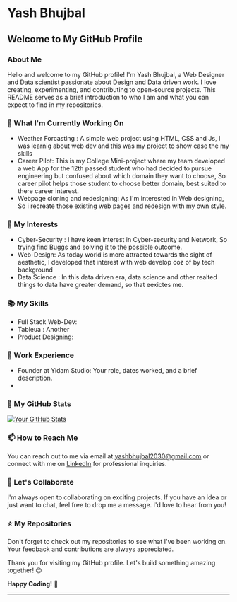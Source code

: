 # Yash Bhujbal 

## Welcome to My GitHub Profile

### About Me

Hello and welcome to my GitHub profile! I'm Yash Bhujbal, a Web Designer and Data scientist passionate about Design and Data driven work. I love creating, experimenting, and contributing to open-source projects. This README serves as a brief introduction to who I am and what you can expect to find in my repositories.

### 🌱 What I'm Currently Working On

- Weather Forcasting : A simple web project using HTML, CSS and Js, I was learnig about web dev and this was my project to show case the my skills
- Career Pilot: This is my College Mini-project where my team developed a web App for the 12th passed student who had decided to pursue engineering but confused about which domain they want to choose, So career pilot helps those student to choose better domain, best suited to there career interest.
- Webpage cloning and redesigning: As I'm Interested in Web designing, So i recreate those existing web pages and redesign with my own style.

### 🔭 My Interests

- Cyber-Security : I have keen interest in Cyber-security and Network, So trying find Buggs and solving it to the possible outcome.
- Web-Design: As today world is more attracted towards the sight of aesthetic, I developed that interest with web develop coz of by tech background
- Data Science : In this data driven era, data science and other realted things to data have greater demand, so that eexictes me.

### 📚 My Skills

- Full Stack Web-Dev: 
- Tableua : Another 
- Product Designing: 

### 💼 Work Experience

- Founder at Yidam Studio: Your role, dates worked, and a brief description.
- 
### 🚀 My GitHub Stats

[![Your GitHub Stats](https://github-readme-stats.vercel.app/api?username=FsocietyVoid&show_icons=true&count_private=true&theme=dark)](https://github.com/anuraghazra/github-readme-stats)

### 📫 How to Reach Me

You can reach out to me via email at yashbhujbal2030@gmail.com or connect with me on [LinkedIn](https://www.linkedin.com/in/yash-bhujbal-740ab5229/) for professional inquiries.

### 🤝 Let's Collaborate

I'm always open to collaborating on exciting projects. If you have an idea or just want to chat, feel free to drop me a message. I'd love to hear from you!

### ⭐ My Repositories

Don't forget to check out my repositories to see what I've been working on. Your feedback and contributions are always appreciated.

Thank you for visiting my GitHub profile. Let's build something amazing together! 😊

**Happy Coding!** 🚀

---
